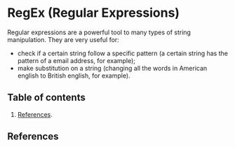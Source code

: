 # RegEx (Regular Expressions)

Regular expressions are a powerful tool to many types of string manipulation. They are very useful for:

- check if a certain string follow a specific pattern (a certain string has the pattern of a email address, for example);
- make substitution on a string (changing all the words in American english to British english, for example).

## Table of contents

1. [References](#references).

## References
